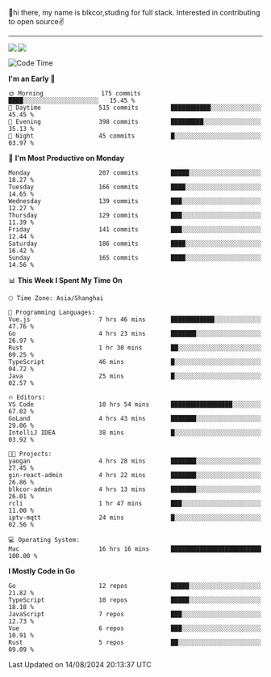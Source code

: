 👋hi there, my name is blkcor,studing for full stack.
Interested in contributing to open source✌️

<hr/>

![](https://github-readme-stats.vercel.app/api?username=blkcor)
<a href="https://github.com/blkcor/github-readme-stats">
    <img align="left" src="https://github-readme-stats.vercel.app/api/top-langs/?username=blkcor&hide=jupyter%20notebook,shaderlab,tex,c%23&langs_count=9" />
</a>


<!--START_SECTION:waka-->
![Code Time](http://img.shields.io/badge/Code%20Time-1%2C252%20hrs%2056%20mins-blue)

**I'm an Early 🐤** 

```text
🌞 Morning                175 commits         ████░░░░░░░░░░░░░░░░░░░░░   15.45 % 
🌆 Daytime                515 commits         ███████████░░░░░░░░░░░░░░   45.45 % 
🌃 Evening                398 commits         █████████░░░░░░░░░░░░░░░░   35.13 % 
🌙 Night                  45 commits          █░░░░░░░░░░░░░░░░░░░░░░░░   03.97 % 
```
📅 **I'm Most Productive on Monday** 

```text
Monday                   207 commits         █████░░░░░░░░░░░░░░░░░░░░   18.27 % 
Tuesday                  166 commits         ████░░░░░░░░░░░░░░░░░░░░░   14.65 % 
Wednesday                139 commits         ███░░░░░░░░░░░░░░░░░░░░░░   12.27 % 
Thursday                 129 commits         ███░░░░░░░░░░░░░░░░░░░░░░   11.39 % 
Friday                   141 commits         ███░░░░░░░░░░░░░░░░░░░░░░   12.44 % 
Saturday                 186 commits         ████░░░░░░░░░░░░░░░░░░░░░   16.42 % 
Sunday                   165 commits         ████░░░░░░░░░░░░░░░░░░░░░   14.56 % 
```


📊 **This Week I Spent My Time On** 

```text
🕑︎ Time Zone: Asia/Shanghai

💬 Programming Languages: 
Vue.js                   7 hrs 46 mins       ████████████░░░░░░░░░░░░░   47.76 % 
Go                       4 hrs 23 mins       ███████░░░░░░░░░░░░░░░░░░   26.97 % 
Rust                     1 hr 30 mins        ██░░░░░░░░░░░░░░░░░░░░░░░   09.25 % 
TypeScript               46 mins             █░░░░░░░░░░░░░░░░░░░░░░░░   04.72 % 
Java                     25 mins             █░░░░░░░░░░░░░░░░░░░░░░░░   02.57 % 

🔥 Editors: 
VS Code                  10 hrs 54 mins      █████████████████░░░░░░░░   67.02 % 
GoLand                   4 hrs 43 mins       ███████░░░░░░░░░░░░░░░░░░   29.06 % 
IntelliJ IDEA            38 mins             █░░░░░░░░░░░░░░░░░░░░░░░░   03.92 % 

🐱‍💻 Projects: 
yaogan                   4 hrs 28 mins       ███████░░░░░░░░░░░░░░░░░░   27.45 % 
gin-react-admin          4 hrs 22 mins       ███████░░░░░░░░░░░░░░░░░░   26.86 % 
blkcor-admin             4 hrs 13 mins       ███████░░░░░░░░░░░░░░░░░░   26.01 % 
rcli                     1 hr 47 mins        ███░░░░░░░░░░░░░░░░░░░░░░   11.00 % 
iptv-mqtt                24 mins             █░░░░░░░░░░░░░░░░░░░░░░░░   02.56 % 

💻 Operating System: 
Mac                      16 hrs 16 mins      █████████████████████████   100.00 % 
```

**I Mostly Code in Go** 

```text
Go                       12 repos            █████░░░░░░░░░░░░░░░░░░░░   21.82 % 
TypeScript               10 repos            █████░░░░░░░░░░░░░░░░░░░░   18.18 % 
JavaScript               7 repos             ███░░░░░░░░░░░░░░░░░░░░░░   12.73 % 
Vue                      6 repos             ███░░░░░░░░░░░░░░░░░░░░░░   10.91 % 
Rust                     5 repos             ██░░░░░░░░░░░░░░░░░░░░░░░   09.09 % 
```




 Last Updated on 14/08/2024 20:13:37 UTC
<!--END_SECTION:waka-->


